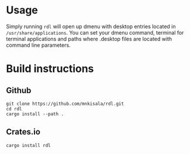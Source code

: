 # Usage
Simply running `rdl` will open up dmenu with desktop entries
located in `/usr/share/applications`. You can set your dmenu
command, terminal for terminal applications and paths where .desktop
files are located with command line parameters.

# Build instructions
## Github
```
git clone https://github.com/mnkisala/rdl.git
cd rdl
cargo install --path .
```

## Crates.io
```
cargo install rdl
```
